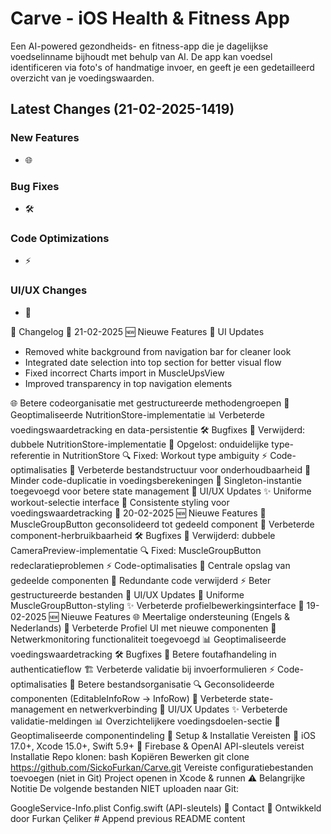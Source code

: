 # Carve - iOS Health & Fitness App

Een AI-powered gezondheids- en fitness-app die je dagelijkse voedselinname bijhoudt met behulp van AI. De app kan voedsel identificeren via foto's of handmatige invoer, en geeft je een gedetailleerd overzicht van je voedingswaarden.

## Latest Changes (21-02-2025-1419)

### New Features
- 🌐 

### Bug Fixes
- 🛠️ 

### Code Optimizations
- ⚡️ 

### UI/UX Changes
- 🎨 

📌 Changelog
📅 21-02-2025
🆕 Nieuwe Features
🎨 UI Updates
- Removed white background from navigation bar for cleaner look
- Integrated date selection into top section for better visual flow
- Fixed incorrect Charts import in MuscleUpsView
- Improved transparency in top navigation elements

🌐 Betere codeorganisatie met gestructureerde methodengroepen
🔄 Geoptimaliseerde NutritionStore-implementatie
📊 Verbeterde voedingswaardetracking en data-persistentie
🛠 Bugfixes
🧹 Verwijderd: dubbele NutritionStore-implementatie
🔧 Opgelost: onduidelijke type-referentie in NutritionStore
🔍 Fixed: Workout type ambiguity
⚡ Code-optimalisaties
📂 Verbeterde bestandstructuur voor onderhoudbaarheid
🎯 Minder code-duplicatie in voedingsberekeningen
🚀 Singleton-instantie toegevoegd voor betere state management
🎨 UI/UX Updates
✨ Uniforme workout-selectie interface
📱 Consistente styling voor voedingswaardetracking
📅 20-02-2025
🆕 Nieuwe Features
🔄 MuscleGroupButton geconsolideerd tot gedeeld component
🎯 Verbeterde component-herbruikbaarheid
🛠 Bugfixes
🧹 Verwijderd: dubbele CameraPreview-implementatie
🔍 Fixed: MuscleGroupButton redeclaratieproblemen
⚡ Code-optimalisaties
📂 Centrale opslag van gedeelde componenten
🎯 Redundante code verwijderd
⚡ Beter gestructureerde bestanden
🎨 UI/UX Updates
🎨 Uniforme MuscleGroupButton-styling
✨ Verbeterde profielbewerkingsinterface
📅 19-02-2025
🆕 Nieuwe Features
🌐 Meertalige ondersteuning (Engels & Nederlands)
📱 Verbeterde Profiel UI met nieuwe componenten
🔄 Netwerkmonitoring functionaliteit toegevoegd
📊 Geoptimaliseerde voedingswaardetracking
🛠 Bugfixes
🔧 Betere foutafhandeling in authenticatieflow
🏗️ Verbeterde validatie bij invoerformulieren
⚡ Code-optimalisaties
📂 Betere bestandsorganisatie
🔍 Geconsolideerde componenten (EditableInfoRow → InfoRow)
🚀 Verbeterde state-management en netwerkverbinding
🎨 UI/UX Updates
✨ Verbeterde validatie-meldingen
📊 Overzichtelijkere voedingsdoelen-sectie
📱 Geoptimaliseerde componentindeling
📖 Setup & Installatie
Vereisten
📱 iOS 17.0+, Xcode 15.0+, Swift 5.9+
🔑 Firebase & OpenAI API-sleutels vereist
Installatie
Repo klonen:
bash
Kopiëren
Bewerken
git clone https://github.com/SickoFurkan/Carve.git
Vereiste configuratiebestanden toevoegen (niet in Git)
Project openen in Xcode & runnen
⚠️ Belangrijke Notitie
De volgende bestanden NIET uploaden naar Git:

GoogleService-Info.plist
Config.swift (API-sleutels)
📩 Contact
🔧 Ontwikkeld door Furkan Çeliker  # Append previous README content
